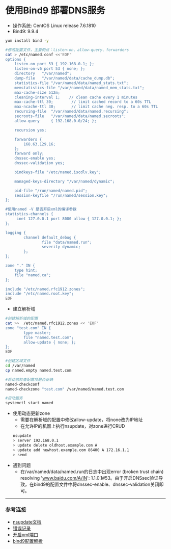 # 使用Bind9 部署DNS服务
* 操作系统: CentOS Linux release 7.6.1810
* Bind9: 9.9.4
```bash
yum install bind -y

#修改配置文件，主要的点：listen-on、allow-query、forwarders
cat > /etc/named.conf <<'EOF'
options {
    listen-on port 53 { 192.168.0.1; };
	listen-on-v6 port 53 { none; };
	directory 	"/var/named";
	dump-file 	"/var/named/data/cache_dump.db";
	statistics-file "/var/named/data/named_stats.txt";
	memstatistics-file "/var/named/data/named_mem_stats.txt";
	max-cache-size 512m;
	cleaning-interval 1;    // clean cache every 1 minutes
	max-cache-ttl 30;        // limit cached record to a 60s TTL
	max-ncache-ttl 30;       // limit cache neg. resp. to a 60s TTL
	recursing-file  "/var/named/data/named.recursing";
	secroots-file   "/var/named/data/named.secroots";
	allow-query     { 192.168.0.0/24; };

	recursion yes;

	forwarders {
        168.63.129.16;
    };
	forward	only;
	dnssec-enable yes;
	dnssec-validation yes;

	bindkeys-file "/etc/named.iscdlv.key";

	managed-keys-directory "/var/named/dynamic";

	pid-file "/run/named/named.pid";
	session-keyfile "/run/named/session.key";
};

#使用named -V 是否开启xml的编译参数
statistics-channels {
     inet 127.0.0.1 port 8080 allow { 127.0.0.1; };
};

logging {
        channel default_debug {
                file "data/named.run";
                severity dynamic;
        };
};

zone "." IN {
	type hint;
	file "named.ca";
};

include "/etc/named.rfc1912.zones";
include "/etc/named.root.key";
EOF
```

* 建立解析域
```bash
#创建解析域的配置
cat >>  /etc/named.rfc1912.zones << 'EOF'
zone "test.com" IN {
        type master;
        file "named.test.com";
        allow-update { none; };
};
EOF

#创建区域文件
cd /var/named
cp named.empty named.test.com

#启动前检查配置项是否正确
named-checkconf
named-checkzone "test.com" /var/named/named.test.com

#启动服务
systemctl start named
```
* 使用动态更新zone
  - 需要在解析域的配置中修改allow-update，将none改为IP地址
  - 在允许IP的机器上执行nsupdate，对zone进行CRUD
  ```bash
  nsupdate
  > server 192.168.0.1
  > update delete oldhost.example.com A
  > update add newhost.example.com 86400 A 172.16.1.1
  > send
  ```
* 遇到问题
  - 在/var/named/data/named.run的日志中出现error (broken trust chain) resolving 'www.baidu.com/A/IN': 1.1.0.1#53。由于开启DNSsec验证导致，在bind9的配置文件中将dnssec-enable、dnssec-validation关闭即可。
---
### 参考连接
  - [nsupdate文档](https://linux.die.net/man/8/nsupdate)
  - [错误记录](https://blog.51cto.com/3108485/1911116)
  - [开启xml端口](https://kb.isc.org/docs/aa-00769)
  - [bind9配置解析](https://xieyugui.wordpress.com/2017/06/11/bind-9-10-%E5%AD%A6%E4%B9%A0%E7%AC%94%E8%AE%B0/)